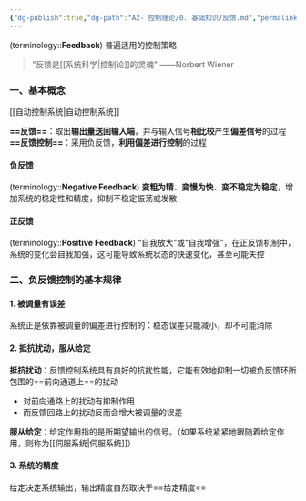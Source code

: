 ```yaml
---
{"dg-publish":true,"dg-path":"A2- 控制理论/0. 基础知识/反馈.md","permalink":"/A2- 控制理论/0. 基础知识/反馈/","dgPassFrontmatter":true,"noteIcon":"","created":"2024-09-03T23:41:44.290+08:00","updated":"2025-06-20T23:37:02.489+08:00"}
---
```


(terminology::**Feedback**)   普遍适用的控制策略
> "反馈是[[系统科学\|控制论]]的灵魂" ——Norbert Wiener

### 一、基本概念
[[自动控制系统\|自动控制系统]]

**==反馈==**：取出**输出量送回输入端**，并与输入信号**相比较**产生**偏差信号**的过程
**==反馈控制==**：采用负反馈，**利用偏差进行控制**的过程
#### 负反馈
(terminology::**Negative Feedback**)
**变粗为精**、**变慢为快**、**变不稳定为稳定**，增加系统的稳定性和精度，抑制不稳定振荡或发散
#### 正反馈
(terminology::**Positive Feedback**)
“自我放大”或“自我增强”，在正反馈机制中，系统的变化会自我加强，这可能导致系统状态的快速变化，甚至可能失控

### 二、负反馈控制的基本规律
#### 1. 被调量有误差
系统正是依靠被调量的偏差进行控制的：稳态误差只能减小，却不可能消除
#### 2. 抵抗扰动，服从给定
**抵抗扰动**：反馈控制系统具有良好的抗扰性能，它能有效地抑制一切被负反馈环所包围的==前向通道上==的扰动
- 对前向通路上的扰动有抑制作用
- 而反馈回路上的扰动反而会增大被调量的误差

**服从给定**：给定作用指的是所期望输出的信号。（如果系统紧紧地跟随着给定作用，则称为[[伺服系统\|伺服系统]]）
#### 3. 系统的精度
给定决定系统输出，输出精度自然取决于==给定精度==

